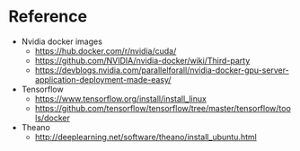 Reference
=========
 * Nvidia docker images
   + https://hub.docker.com/r/nvidia/cuda/
   + https://github.com/NVIDIA/nvidia-docker/wiki/Third-party
   + https://devblogs.nvidia.com/parallelforall/nvidia-docker-gpu-server-application-deployment-made-easy/
 * Tensorflow
   + https://www.tensorflow.org/install/install_linux  
   + https://github.com/tensorflow/tensorflow/tree/master/tensorflow/tools/docker
 * Theano
   + http://deeplearning.net/software/theano/install_ubuntu.html
